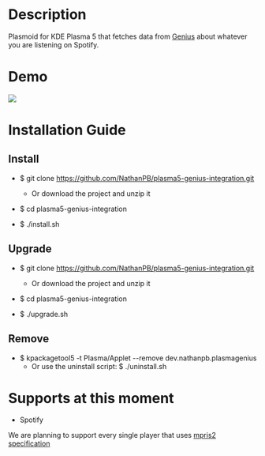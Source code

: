 # Description

Plasmoid for KDE Plasma 5 that fetches data from [Genius](https://genius.com) about whatever you are listening on Spotify.

# Demo

<img src="demo.gif">

# Installation Guide

## Install
- $ git clone https://github.com/NathanPB/plasma5-genius-integration.git
    - Or download the project and unzip it

- $ cd plasma5-genius-integration
- $ ./install.sh

## Upgrade

- $ git clone https://github.com/NathanPB/plasma5-genius-integration.git
    - Or download the project and unzip it

- $ cd plasma5-genius-integration
- $ ./upgrade.sh


## Remove
- $ kpackagetool5 -t Plasma/Applet --remove dev.nathanpb.plasmagenius
    - Or use the uninstall script: $ ./uninstall.sh

# Supports at this moment
  - Spotify
  
We are planning to support every single player that uses [mpris2 specification](https://specifications.freedesktop.org/mpris-spec/2.2/) 

